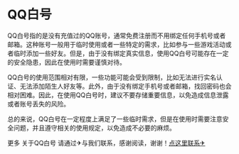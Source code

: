 # QQ白号

QQ白号指的是没有充值过的QQ账号，通常免费注册而不用绑定任何手机号或者邮箱。这种账号一般用于临时使用或者一些特定的需求，比如参与一些游戏活动或者临时添加一些好友。但是，由于没有绑定真实信息，使用QQ白号可能存在一定的安全隐患，因此在使用时需要谨慎对待。

QQ白号的使用范围相对有限，一些功能可能会受到限制，比如无法进行实名认证、无法添加陌生人好友等。此外，由于没有绑定手机号或者邮箱，找回密码也会相对困难。因此，在使用QQ白号时，建议不要存储重要信息，以免造成信息泄露或者账号丢失的风险。

总的来说，QQ白号在一定程度上满足了一些临时需求，但是在使用时需要注意安全问题，并且遵守相关的使用规定，以免造成不必要的麻烦。

更多 关于QQ白号 请通过✈与我们联系，感谢阅读，谢谢！[点这里联系✈](https://b.k02.cc)